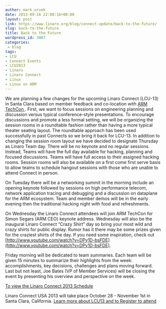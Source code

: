 ```yaml
---
author: mark.orvek
date: 2013-09-16 22:08:16+00:00
layout: post
link: https://www.linaro.org/blog/connect-update/back-to-the-future/
slug: back-to-the-future
title: Back to the Future
wordpress_id: 3007
categories:
 - blog
tags:
- LCU
- Connect Events
- LCU2013
- Linaro
- Linaro Connect
- Linux
- Linux on ARM
---
```


We are planning a few changes for the upcoming Linaro Connect (LCU-13) in Santa Clara based on member feedback and co-location with [ARM TechCon ](http://www.arm.com/about/events/arm-techcon-2013.php). First, we want to focus sessions on engineering planning and discussion versus typical conference-style presentations. To encourage discussions and promote a less formal setting, we will be organizing the session rooms in a roundtable fashion rather than having a more typical theater seating layout. The roundtable approach has been used successfully in past Connects so we bring it back for LCU-13. In addition to changing the session room layout we have decided to designate Thursday as Linaro Team day. There will be no keynote and no regular sessions. Instead, Teams will have the full day available for hacking, planning and focused discussions. Teams will have full access to their assigned hacking rooms. Session rooms will also be available on a first come first serve basis to allow teams to schedule hangout sessions with those who are unable to attend Connect in person.


On Tuesday there will be a networking summit in the morning include an opening keynote followed by sessions on high performance telecom, network application tracing and debugging and a discussion on dataplane for the ARM ecosystem. Team and member demos will be in the early evening then the traditional hacking night with food and refreshments.




On Wednesday the Linaro Connect attendees will join ARM TechCon for Simon Segars (ARM CEO) keynote address. Wednesday will also be the inaugural Linaro Connect “Crazy Shirt” day so bring your most wild and crazy shirts for public display. Rumor has it there may be some prizes given for the craziest shirts of the day. If you need some inspiration, check out [http://www.youtube.com/watch?v=DPy1D-bsFDE](http://www.youtube.com/watch?v=DPy1D-bsFDE).




Friday morning will be dedicated to team summaries. Each team will be given 15 minutes to summarize their highlights from the week: accomplishments, key decisions, challenges and plans moving forward. Last but not least, Joe Bates (VP of Member Services) will be closing the event by presenting his overview and perspective on the week.




[To view the Linaro Connect 2013 Schedule](http://lcu-13.zerista.com/event/summary?group=location&owner=other&owner_id=524321)




Linaro Connect USA 2013 will take place October 28 - November 1st in Santa Clara, California. [Learn more about LCU13 and to Register to attend ](http://www.linaro.org/connect-lcu13)
